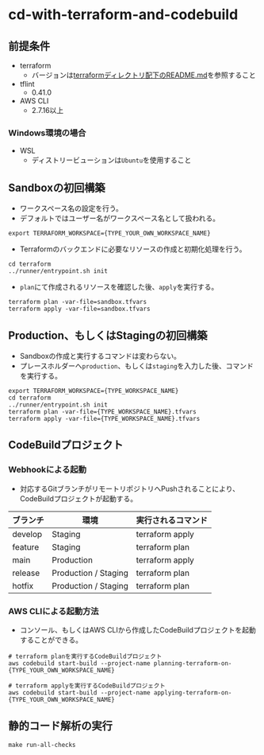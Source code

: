 # cd-with-terraform-and-codebuild

## 前提条件

- terraform
    - バージョンは[terraformディレクトリ配下のREADME.md](./terraform/README.md)を参照すること
- tflint
    - 0.41.0
- AWS CLI
    - 2.7.16以上

### Windows環境の場合

- WSL
    - ディストリービューションは`Ubuntu`を使用すること

## Sandboxの初回構築

- ワークスペース名の設定を行う。
- デフォルトではユーザー名がワークスペース名として扱われる。

```shell
export TERRAFORM_WORKSPACE={TYPE_YOUR_OWN_WORKSPACE_NAME}
```

- Terraformのバックエンドに必要なリソースの作成と初期化処理を行う。

```shell
cd terraform
../runner/entrypoint.sh init
```

- `plan`にて作成されるリソースを確認した後、`apply`を実行する。

```shell
terraform plan -var-file=sandbox.tfvars
terraform apply -var-file=sandbox.tfvars
```

## Production、もしくはStagingの初回構築

- Sandboxの作成と実行するコマンドは変わらない。
- プレースホルダーへ`production`、もしくは`staging`を入力した後、コマンドを実行する。

```shell
export TERRAFORM_WORKSPACE={TYPE_WORKSPACE_NAME}
cd terraform
../runner/entrypoint.sh init
terraform plan -var-file={TYPE_WORKSPACE_NAME}.tfvars
terraform apply -var-file={TYPE_WORKSPACE_NAME}.tfvars
```

## CodeBuildプロジェクト

### Webhookによる起動

- 対応するGitブランチがリモートリポジトリへPushされることにより、CodeBuildプロジェクトが起動する。

| ブランチ    | 環境                   | 実行されるコマンド       |
|---------|----------------------|-----------------|
| develop | Staging              | terraform apply |
| feature | Staging              | terraform plan  |
| main    | Production           | terraform apply |
| release | Production / Staging | terraform plan  |
| hotfix  | Production / Staging | terraform plan  |

### AWS CLIによる起動方法

- コンソール、もしくはAWS CLIから作成したCodeBuildプロジェクトを起動することができる。

```shell
# terraform planを実行するCodeBuildプロジェクト
aws codebuild start-build --project-name planning-terraform-on-{TYPE_YOUR_OWN_WORKSPACE_NAME}

# terraform applyを実行するCodeBuildプロジェクト
aws codebuild start-build --project-name applying-terraform-on-{TYPE_YOUR_OWN_WORKSPACE_NAME}
```

## 静的コード解析の実行

```shell
make run-all-checks
```
